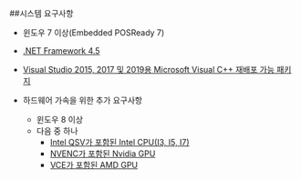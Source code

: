 ##시스템 요구사항

-	윈도우 7 이상(Embedded POSReady 7)

-	[.NET Framework 4.5](https://go.microsoft.com/fwlink/?LinkId=225702)

-	[Visual Studio 2015, 2017 및 2019용 Microsoft Visual C++ 재배포 가능 패키지](https://support.microsoft.com/en-us/help/2977003/the-latest-supported-visual-c-downloads)

-	하드웨어 가속을 위한 추가 요구사항

	-	윈도우 8 이상
	-	다음 중 하나
		-	[Intel QSV가 포함된 Intel CPU(I3, I5, I7)](https://en.wikipedia.org/wiki/Intel_Quick_Sync_Video)
		-	[NVENC가 포함된 Nvidia GPU](https://en.wikipedia.org/wiki/Nvidia_NVENC)
		-	[VCE가 포함된 AMD GPU](https://en.wikipedia.org/wiki/Video_Coding_Engine)
